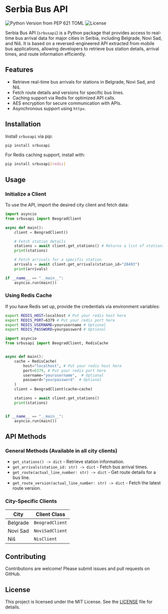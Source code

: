 # Serbia Bus API

![Python Version from PEP 621 TOML](https://img.shields.io/python/required-version-toml?tomlFilePath=https%3A%2F%2Fraw.githubusercontent.com%2Fdusaan-m%2Fpython-serbia-bus-api%2Fmain%2Fpyproject.toml)
![License](https://img.shields.io/badge/license-MIT-green)

Serbia Bus API (`srbusapi`) is a Python package that provides access to real-time bus arrival data for major cities in Serbia, including Belgrade, Novi Sad, and Niš. It is based on a reversed-engineered API extracted from mobile bus applications, allowing developers to retrieve bus station details, arrival times, and route information efficiently.

## Features

- Retrieve real-time bus arrivals for stations in Belgrade, Novi Sad, and Niš.
- Fetch route details and versions for specific bus lines.
- Caching support via Redis for optimized API calls.
- AES encryption for secure communication with APIs.
- Asynchronous support using `httpx`.

## Installation

Install `srbusapi` via pip:

```sh
pip install srbusapi
```

For Redis caching support, install with:

```sh
pip install srbusapi[redis]
```

## Usage

### Initialize a Client

To use the API, import the desired city client and fetch data:

```python
import asyncio
from srbusapi import BeogradClient

async def main():
    client = BeogradClient()

    # Fetch station details
    stations = await client.get_stations() # Returns a list of stations explore this to see ids for stations
    print(stations)

    # Fetch arrivals for a specific station
    arrivals = await client.get_arrivals(station_id="20493")
    print(arrivals)

if __name__ == "__main__":
    asyncio.run(main())
```

### Using Redis Cache

If you have Redis set up, provide the credentials via environment variables:

```sh
export REDIS_HOST=localhost # Put your redis host here
export REDIS_PORT=6379 # Put your redis port here
export REDIS_USERNAME=yourusername # Optional
export REDIS_PASSWORD=yourpassword # Optional
```


```python
import asyncio
from srbusapi import BeogradClient, RedisCache


async def main():
    cache = RedisCache(
        host="localhost", # Put your redis host here
        port=6379, # Put your redis port here
        username="yourusername",  # Optional
        password="yourpassword"  # Optional
    )
    client = BeogradClient(cache=cache)

    stations = await client.get_stations()
    print(stations)


if __name__ == "__main__":
    asyncio.run(main())
```

## API Methods

### General Methods (Available in all city clients)

- `get_stations() -> dict` - Retrieve station information.
- `get_arrivals(station_id: str) -> dict` - Fetch bus arrival times.
- `get_route(actual_line_number: str) -> dict` - Get route details for a bus line.
- `get_route_version(actual_line_number: str) -> dict` - Fetch the latest route version.

### City-Specific Clients

| City     | Client Class    |
|----------|-----------------|
| Belgrade | `BeogradClient` |
| Novi Sad | `NoviSadClient` |
| Niš      | `NisClient`     |

## Contributing

Contributions are welcome! Please submit issues and pull requests on GitHub.

## License

This project is licensed under the MIT License. See the [LICENSE](LICENSE) file for details.


